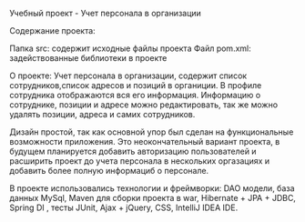 
Учебный проект - Учет персонала в организации

Содержание проекта:

Папка src: содержит исходные файлы проекта Файл pom.xml: задействованные библиотеки в проекте

О проекте: Учет персонала в организации, содержит список сотрудников,список адресов и позиций в органиции.
В профиле сотрудника отображаются вся его информация.
Информацию о сотруднике, позиции и адресе можно редактировать,
так же можно удалять позиции, адреса и самих сотрудников.

Дизайн простой, так как основной упор был сделан на функциональные возможности приложения. 
Это неокончательный вариант проекта, в будущем планируется добавить авторизацию пользователей 
и расширить проект до учета персонала в нескольких оргазациях и добавить более полную информациб о персонале.

В проекте использовались технологии и фреймворки: DAO модели, база данных MySql,
Maven для сборки проекта в war, Hibernate + JPA + JDBC, Spring DI , тесты JUnit, Ajax + jQuery, CSS, IntelliJ IDEA IDE.
